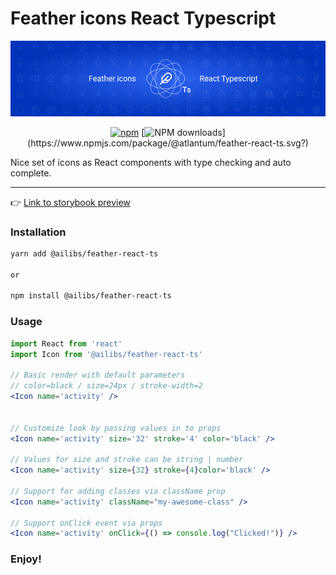 # Feather icons React Typescript

<span align="center">
  <img src="assets/preview.png" alt="atlantum logo" />

[![npm](https://img.shields.io/npm/v/@ailibs/feather-react-ts.svg?maxAge=2592000)](https://www.npmjs.com/package/@atlantum/feather-react-ts)
[![NPM downloads](https://img.shields.io/npm/dm/@ailibs/feather-react-ts.svg?)](https://www.npmjs.com/package/@atlantum/feather-react-ts.svg?)

</span>

<p>Nice set of icons as React components with type checking and auto complete.</p>

<hr/>

👉 <a href='https://feather-icons-react-typescript.vercel.app/?path=/story/introduction--introduction'>Link to storybook preview</a>

### Installation

```bash
yarn add @ailibs/feather-react-ts

or

npm install @ailibs/feather-react-ts
```

### Usage

```jsx
import React from 'react'
import Icon from '@ailibs/feather-react-ts'

// Basic render with default parameters
// color=black / size=24px / stroke-width=2
<Icon name='activity' />


// Customize look by passing values in to props
<Icon name='activity' size='32' stroke='4' color='black' />

// Values for size and stroke can be string | number
<Icon name='activity' size={32} stroke={4}color='black' />

// Support for adding classes via className prop
<Icon name='activity' className="my-awesome-class" />

// Support onClick event via props
<Icon name='activity' onClick={() => console.log("Clicked!")} />
```

### Enjoy!
